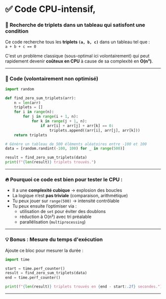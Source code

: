 # ✅ Code **CPU-intensif**,

### 🧩 **Recherche de triplets dans un tableau qui satisfont une condition**

Ce code recherche tous les **triplets `(a, b, c)`** dans un tableau tel que :  
```a + b + c == 0```

C'est un problème classique (sous-optimal ici volontairement) qui peut rapidement devenir **coûteux en CPU** à cause de sa complexité en **O(n³)**.

---

### 🧠 Code (volontairement non optimisé)

```python
import random

def find_zero_sum_triplets(arr):
    n = len(arr)
    triplets = []
    for i in range(n):
        for j in range(i + 1, n):
            for k in range(j + 1, n):
                if arr[i] + arr[j] + arr[k] == 0:
                    triplets.append((arr[i], arr[j], arr[k]))
    return triplets

# Génère un tableau de 500 éléments aléatoires entre -100 et 100
data = [random.randint(-100, 100) for _ in range(500)]

result = find_zero_sum_triplets(data)
print(f"{len(result)} triplets trouvés.")
```

---

### 🔥 Pourquoi ce code est bien pour tester le CPU :

- Il a une **complexité cubique** → explosion des boucles
- La logique n’est **pas triviale** (comparaison, arithmétique)
- Tu peux jouer sur `range(500)` → intensité contrôlable
- Tu peux ensuite l’optimiser via :
  - utilisation de `set` pour éviter des doublons
  - réduction à O(n²) avec tri préalable
  - parallélisation (`multiprocessing`)

---

### 💡 Bonus : Mesure du temps d'exécution

Ajoute ce bloc pour mesurer la durée :

```python
import time

start = time.perf_counter()
result = find_zero_sum_triplets(data)
end = time.perf_counter()

print(f"{len(result)} triplets trouvés en {end - start:.2f} secondes.")
```

---
